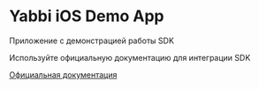 # Yabbi iOS Demo App

Приложение с демонстрацией работы SDK

Используйте официальную документацию для интеграции SDK

[Официальная документация](https://mobileadx.gitbook.io/mobileadx/mobileadx/dokumentaciya-na-russkom/ios-sdk/ustanovka-i-nastroika)